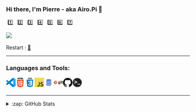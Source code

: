 ### Hi there, I'm Pierre - aka Airo.Pi 👋

&nbsp;[1️⃣](https://readme-profile.mybot-discord.com/play?column=0)&nbsp;&nbsp;
[2️⃣](https://readme-profile.mybot-discord.com/play?column=1)&nbsp;&nbsp;
[3️⃣](https://readme-profile.mybot-discord.com/play?column=2)&nbsp;&nbsp;
[4️⃣](https://readme-profile.mybot-discord.com/play?column=3)&nbsp;&nbsp;
[5️⃣](https://readme-profile.mybot-discord.com/play?column=4)&nbsp;&nbsp;
[6️⃣](https://readme-profile.mybot-discord.com/play?column=5)&nbsp;&nbsp;
[7️⃣](https://readme-profile.mybot-discord.com/play?column=6)

<img src="https://readme-profile.mybot-discord.com/image" width="245"/> 

Restart : [🔄](https://readme-profile.mybot-discord.com/reset)

---

### Languages and Tools:

<img align="left" alt="Visual Studio Code" width="26px" src="https://raw.githubusercontent.com/github/explore/80688e429a7d4ef2fca1e82350fe8e3517d3494d/topics/visual-studio-code/visual-studio-code.png" />
<img align="left" alt="HTML5" width="26px" src="https://raw.githubusercontent.com/github/explore/80688e429a7d4ef2fca1e82350fe8e3517d3494d/topics/html/html.png" />
<img align="left" alt="CSS3" width="26px" src="https://raw.githubusercontent.com/github/explore/80688e429a7d4ef2fca1e82350fe8e3517d3494d/topics/css/css.png" />
<img align="left" alt="JavaScript" width="26px" src="https://raw.githubusercontent.com/github/explore/80688e429a7d4ef2fca1e82350fe8e3517d3494d/topics/javascript/javascript.png" />
<img align="left" alt="SQL" width="26px" src="https://raw.githubusercontent.com/github/explore/80688e429a7d4ef2fca1e82350fe8e3517d3494d/topics/sql/sql.png" />
<img align="left" alt="Git" width="26px" src="https://raw.githubusercontent.com/github/explore/80688e429a7d4ef2fca1e82350fe8e3517d3494d/topics/git/git.png" />
<img align="left" alt="GitHub" width="26px" src="https://raw.githubusercontent.com/github/explore/78df643247d429f6cc873026c0622819ad797942/topics/github/github.png" />
<img align="left" alt="Terminal" width="26px" src="https://raw.githubusercontent.com/github/explore/80688e429a7d4ef2fca1e82350fe8e3517d3494d/topics/terminal/terminal.png" />
<br />
<br />

---

<details>
  <summary>:zap: GitHub Stats</summary>
  <img align="left" alt="AiroPi's GitHub stats" src="https://github-readme-stats.vercel.app/api?username=AiroPi">
</details>
